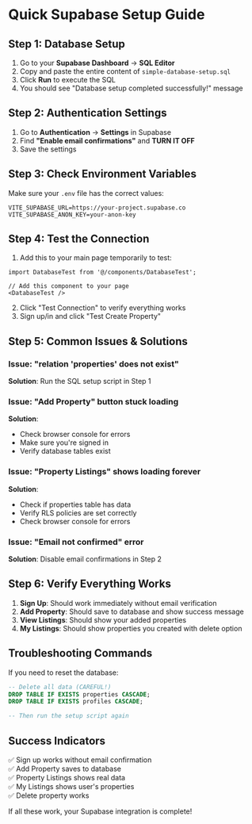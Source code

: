 # Quick Supabase Setup Guide

## Step 1: Database Setup

1. Go to your **Supabase Dashboard** → **SQL Editor**
2. Copy and paste the entire content of `simple-database-setup.sql`
3. Click **Run** to execute the SQL
4. You should see "Database setup completed successfully!" message

## Step 2: Authentication Settings

1. Go to **Authentication** → **Settings** in Supabase
2. Find **"Enable email confirmations"** and **TURN IT OFF**
3. Save the settings

## Step 3: Check Environment Variables

Make sure your `.env` file has the correct values:
```
VITE_SUPABASE_URL=https://your-project.supabase.co
VITE_SUPABASE_ANON_KEY=your-anon-key
```

## Step 4: Test the Connection

1. Add this to your main page temporarily to test:

```tsx
import DatabaseTest from '@/components/DatabaseTest';

// Add this component to your page
<DatabaseTest />
```

2. Click "Test Connection" to verify everything works
3. Sign up/in and click "Test Create Property"

## Step 5: Common Issues & Solutions

### Issue: "relation 'properties' does not exist"
**Solution**: Run the SQL setup script in Step 1

### Issue: "Add Property" button stuck loading
**Solution**: 
- Check browser console for errors
- Make sure you're signed in
- Verify database tables exist

### Issue: "Property Listings" shows loading forever
**Solution**:
- Check if properties table has data
- Verify RLS policies are set correctly
- Check browser console for errors

### Issue: "Email not confirmed" error
**Solution**: Disable email confirmations in Step 2

## Step 6: Verify Everything Works

1. **Sign Up**: Should work immediately without email verification
2. **Add Property**: Should save to database and show success message
3. **View Listings**: Should show your added properties
4. **My Listings**: Should show properties you created with delete option

## Troubleshooting Commands

If you need to reset the database:

```sql
-- Delete all data (CAREFUL!)
DROP TABLE IF EXISTS properties CASCADE;
DROP TABLE IF EXISTS profiles CASCADE;

-- Then run the setup script again
```

## Success Indicators

✅ Sign up works without email confirmation  
✅ Add Property saves to database  
✅ Property Listings shows real data  
✅ My Listings shows user's properties  
✅ Delete property works  

If all these work, your Supabase integration is complete!
